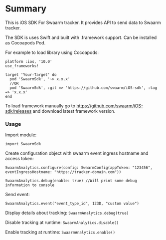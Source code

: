 # Summary

This is iOS SDK For Swaarm tracker. It provides API to send data to Swaarm tracker.

The SDK is uses Swift and built with .framework support. Can be installed as Cocoapods Pod.

For example to load library using Cocoapods:

```
platform :ios, '10.0'
use_frameworks!

target 'Your-Target' do
  pod 'SwaarmSdk', '~> x.x.x'
  //OR
  pod 'SwaarmSdk', :git => 'https://github.com/swaarm/iOS-sdk', :tag => 'x.x.x'
end
```

To load framework manually go to https://github.com/swaarm/iOS-sdk/releases and download latest framework version.


### Usage

Import module:

```
import SwaarmSdk
```

Create configuration object with swaarm event ingress hostname and access token:
```
SwaarmAnalytics.configure(config: SwaarmConfig(appToken: "123456", eventIngressHostname: "https://tracker-domain.com"))
  
SwaarmAnalytics.debug(enable: true) //Will print some debug information to console
```

Send event:
```
SwaarmAnalytics.event("event_type_id", 123D, "custom value")
```

Display details about tracking: `SwaarmAnalytics.debug(true)`

Disable tracking at runtime: `SwaarmAnalytics.disable()`

Enable tracking at runtime: `SwaarmAnalytics.enable()`
